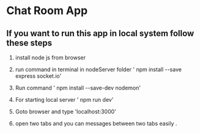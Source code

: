 # Chat Room App 

## If you want to run this app in local system follow these steps 

1. install node js  from browser
2. run command in terminal  in nodeServer folder ' npm install --save express socket.io'
3. Run command ' npm install --save-dev nodemon'

4. For starting local server ' npm run dev'
5. Goto browser and type 'localhost:3000'
6. open two tabs and you can messages between two tabs easily .
